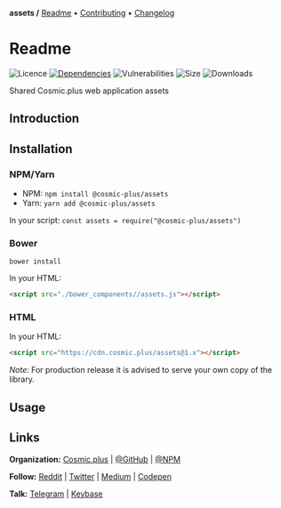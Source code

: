 **assets /**
[Readme](https://cosmic.plus/#view:assets)
• [Contributing](https://cosmic.plus/#view:assets/CONTRIBUTING)
• [Changelog](https://cosmic.plus/#view:assets/CHANGELOG)

# Readme

![Licence](https://img.shields.io/github/license/cosmic-plus/assets.svg)
[![Dependencies](https://badgen.net/david/dep/cosmic-plus/assets)](https://david-dm.org/cosmic-plus/assets)
![Vulnerabilities](https://snyk.io/test/npm/@cosmic-plus/assets/badge.svg)
![Size](https://badgen.net/bundlephobia/minzip/@cosmic-plus/assets)
![Downloads](https://badgen.net/npm/dt/@cosmic-plus/assets)

Shared Cosmic.plus web application assets

## Introduction



## Installation

### NPM/Yarn

- NPM: `npm install @cosmic-plus/assets`
- Yarn: `yarn add @cosmic-plus/assets`

In your script: `const assets = require("@cosmic-plus/assets")`

### Bower

`bower install `

In your HTML:

```HTML
<script src="./bower_components//assets.js"></script>
```

### HTML

In your HTML:

```HTML
<script src="https://cdn.cosmic.plus/assets@1.x"></script>
```

_Note:_ For production release it is advised to serve your own copy of the
library.

## Usage



## Links

**Organization:** [Cosmic.plus](https://cosmic.plus/) | [@GitHub](https://git.cosmic.plus) | [@NPM](https://www.npmjs.com/search?q=cosmic-plus)

**Follow:** [Reddit](https://reddit.com/r/cosmic_plus) | [Twitter](https://twitter.com/cosmic_plus) | [Medium](https://medium.com/cosmic-plus) | [Codepen](https://codepen.io/cosmic-plus)

**Talk:** [Telegram](https://t.me/cosmic_plus) | [Keybase](https://keybase.io/team/cosmic_plus)
